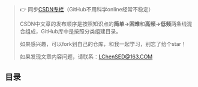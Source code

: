 >👉 同步[CSDN专栏](https://blog.csdn.net/weixin_50564032/category_11588008.html?spm=1001.2014.3001.5482)（GitHub不用科学online经常不稳定）
>
>CSDN中文章的发布顺序是按照知识点的**简单->困难**和**高频->低频**两条线混合组成，GitHub库中是按照分类组建目录。
>
>如果感兴趣，可以fork到自己的仓库，和我一起学习，别忘了给个star！
>
>如果发现文章内容问题，请联系：LChenSED@163.COM

## 目录
